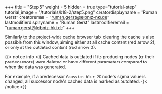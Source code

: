 +++
title = "Step 5"
weight = 5
hidden = true
type="tutorial-step"
tutorial_image = "/tutorials/b18-2/step5.png"
creatordisplayname = "Ruman Gerst"
creatoremail = "ruman.gerst@leibniz-hki.de"
lastmodifierdisplayname = "Ruman Gerst"
lastmodifieremail = "ruman.gerst@leibniz-hki.de"
+++

Similarly to the project-wide cache browser tab, clearing the cache is also possible from this window, aiming either at all cache content (red arrow 2), or only at the outdated content (red arrow 3). 

{{< notice info >}}
Cached data is outdated if its producing nodes (or their predecessors) were deleted or have different parameters compared to when the data was generated.

For example, if a predecessor `Gaussian blur 2D` node's sigma value is changed, all successor node's cached data is marked as outdated. 
{{< /notice >}}